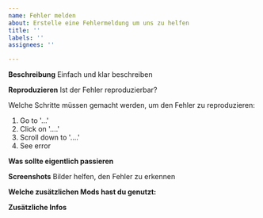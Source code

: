 ```yaml
---
name: Fehler melden
about: Erstelle eine Fehlermeldung um uns zu helfen
title: ''
labels: ''
assignees: ''

---
```


**Beschreibung**
Einfach und klar beschreiben

**Reproduzieren**
Ist der Fehler reproduzierbar?

Welche Schritte müssen gemacht werden, um den Fehler zu reproduzieren:
1. Go to '...'
2. Click on '....'
3. Scroll down to '....'
4. See error

**Was sollte eigentlich passieren**

**Screenshots**
Bilder helfen, den Fehler zu erkennen

**Welche zusätzlichen Mods hast du genutzt:**

**Zusätzliche Infos**
